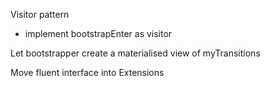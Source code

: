 ﻿Visitor pattern
- implement bootstrapEnter as visitor

Let bootstrapper create a materialised view of myTransitions

Move fluent interface into Extensions